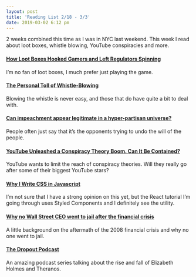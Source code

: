 ```yaml
---
layout: post
title: 'Reading List 2/18 - 3/3'
date: 2019-03-02 6:12 pm
---
```


2 weeks combined this time as I was in NYC last weekend. This week I read about loot boxes, whistle blowing, YouTube conspiracies and more.

#### [How Loot Boxes Hooked Gamers and Left Regulators Spinning](https://www.theverge.com/2019/2/19/18226852/loot-boxes-gaming-regulation-gambling-free-to-play)

I’m no fan of loot boxes, I much prefer just playing the game.

#### [The Personal Toll of Whistle-Blowing](https://www.newyorker.com/magazine/2019/02/04/the-personal-toll-of-whistle-blowing)

Blowing the whistle is never easy, and those that do have quite a bit to deal with.

#### [Can impeachment appear legitimate in a hyper-partisan universe?](https://www.washingtonpost.com/news/book-party/wp/2019/01/25/feature/can-impeachment-appear-legitimate-in-a-hyper-partisan-universe/?utm_term=.2643061d0677)

People often just say that it’s the opponents trying to undo the will of the people.

#### [YouTube Unleashed a Conspiracy Theory Boom. Can It Be Contained?](https://www.nytimes.com/2019/02/19/technology/youtube-conspiracy-stars.html)

YouTube wants to limit the reach of conspiracy theories. Will they really go after some of their biggest YouTube stars?

#### [Why I Write CSS in Javascript](https://mxstbr.com/thoughts/css-in-js/)

I’m not sure that I have a strong opinion on this yet, but the React tutorial I’m going through uses Styled Components and I definitely see the utility.

#### [Why no Wall Street CEO went to jail after the financial crisis](https://www.marketplace.org/2019/02/26/economy/corner-office-marketplace/why-no-wall-street-ceo-went-jail-after-financial-crisis)

A little background on the aftermath of the 2008 financial crisis and why no one went to jail.

#### [The Dropout Podcast](http://abcradio.com/podcasts/the-dropout/)

An amazing podcast series talking about the rise and fall of Elizabeth Holmes and Theranos.
